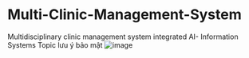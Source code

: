 # Multi-Clinic-Management-System
Multidisciplinary clinic management system integrated AI- Information Systems Topic
lưu ý bảo mật
![image](https://github.com/user-attachments/assets/07928dce-111c-4d53-8176-9c0067c43d56)
